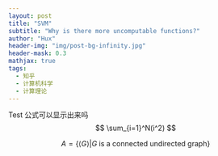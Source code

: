 ```yaml
---
layout: post
title: "SVM"
subtitle: "Why is there more uncomputable functions?"
author: "Hux"
header-img: "img/post-bg-infinity.jpg"
header-mask: 0.3
mathjax: true
tags:
  - 知乎
  - 计算机科学
  - 计算理论
---
```

Test
公式可以显示出来吗
$$
\sum_{i=1}^N(i^2)
$$

$$
A = \{ \langle G \rangle \vert G \text{ is a connected undirected graph}\}
$$
